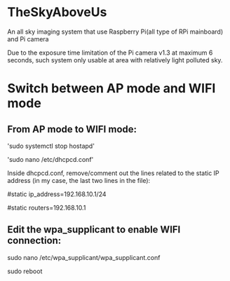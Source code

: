 # TheSkyAboveUs
An all sky imaging system that use Raspberry Pi(all type of RPi mainboard) and Pi camera

Due to the exposure time limitation of the Pi camera v1.3 at maximum 6 seconds, such system only usable at area with relatively light polluted sky.

# Switch between AP mode and WIFI mode
From AP mode to WIFI mode:
---------------------------

'sudo systemctl stop hostapd'

'sudo nano /etc/dhcpcd.conf'

Inside dhcpcd.conf, remove/comment out the lines related to the static IP address (in my case, the last two lines in the file):

#static ip_address=192.168.10.1/24

#static routers=192.168.10.1

Edit the wpa_supplicant to enable WIFI connection:
-
sudo nano /etc/wpa_supplicant/wpa_supplicant.conf

sudo reboot
